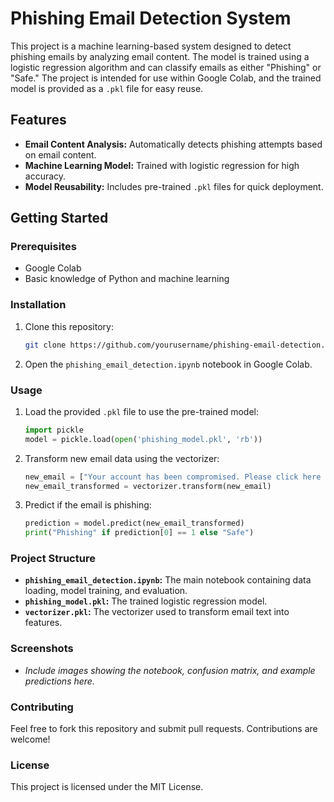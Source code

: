 # Phishing Email Detection System

This project is a machine learning-based system designed to detect phishing emails by analyzing email content. The model is trained using a logistic regression algorithm and can classify emails as either "Phishing" or "Safe." The project is intended for use within Google Colab, and the trained model is provided as a `.pkl` file for easy reuse.

## Features

- **Email Content Analysis:** Automatically detects phishing attempts based on email content.
- **Machine Learning Model:** Trained with logistic regression for high accuracy.
- **Model Reusability:** Includes pre-trained `.pkl` files for quick deployment.

## Getting Started

### Prerequisites

- Google Colab
- Basic knowledge of Python and machine learning

### Installation

1. Clone this repository:
    ```bash
    git clone https://github.com/yourusername/phishing-email-detection.git
    ```
2. Open the `phishing_email_detection.ipynb` notebook in Google Colab.

### Usage

1. Load the provided `.pkl` file to use the pre-trained model:
    ```python
    import pickle
    model = pickle.load(open('phishing_model.pkl', 'rb'))
    ```
2. Transform new email data using the vectorizer:
    ```python
    new_email = ["Your account has been compromised. Please click here to verify."]
    new_email_transformed = vectorizer.transform(new_email)
    ```
3. Predict if the email is phishing:
    ```python
    prediction = model.predict(new_email_transformed)
    print("Phishing" if prediction[0] == 1 else "Safe")
    ```

### Project Structure

- **`phishing_email_detection.ipynb`:** The main notebook containing data loading, model training, and evaluation.
- **`phishing_model.pkl`:** The trained logistic regression model.
- **`vectorizer.pkl`:** The vectorizer used to transform email text into features.

### Screenshots

- *Include images showing the notebook, confusion matrix, and example predictions here.*

### Contributing

Feel free to fork this repository and submit pull requests. Contributions are welcome!

### License

This project is licensed under the MIT License.

